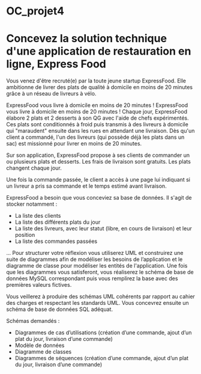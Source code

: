 # OC_projet4

# Concevez la solution technique d'une application de restauration en ligne, Express Food

Vous venez d'être recruté(e) par la toute jeune startup ExpressFood. Elle ambitionne de livrer des plats de qualité à domicile en moins de 20 minutes grâce à un réseau de livreurs à vélo.

ExpressFood vous livre à domicile en moins de 20 minutes !
ExpressFood vous livre à domicile en moins de 20 minutes !
Chaque jour, ExpressFood élabore 2 plats et 2 desserts à son QG avec l'aide de chefs expérimentés. Ces plats sont conditionnés à froid puis transmis à des livreurs à domicile qui "maraudent" ensuite dans les rues en attendant une livraison. Dès qu'un client a commandé, l'un des livreurs (qui possède déjà les plats dans un sac) est missionné pour livrer en moins de 20 minutes.

Sur son application, ExpressFood propose à ses clients de commander un ou plusieurs plats et desserts. Les frais de livraison sont gratuits. Les plats changent chaque jour.

Une fois la commande passée, le client a accès à une page lui indiquant si un livreur a pris sa commande et le temps estimé avant livraison.

ExpressFood a besoin que vous conceviez sa base de données. Il s'agit de stocker notamment :

* La liste des clients
* La liste des différents plats du jour
* La liste des livreurs, avec leur statut (libre, en cours de livraison) et leur position
* La liste des commandes passées

...
Pour structurer votre réflexion vous utiliserez UML et construirez une suite de diagrammes afin de modéliser les besoins de l’application et le diagramme de classe pour modéliser les entités de l'application. Une fois que les diagrammes vous satisferont, vous réaliserez le schéma de base de données MySQL correspondant puis vous remplirez la base avec des premières valeurs fictives.

Vous veillerez à produire des schémas UML cohérents par rapport au cahier des charges et respectant les standards UML. Vous concevrez ensuite un schéma de base de données SQL adéquat.

Schémas demandés :

* Diagrammes de cas d’utilisations (création d’une commande, ajout d’un plat du jour, livraison d’une commande)
* Modèle de données
* Diagramme de classes
* Diagrammes de séquences (création d’une commande, ajout d’un plat du jour, livraison d’une commande)
